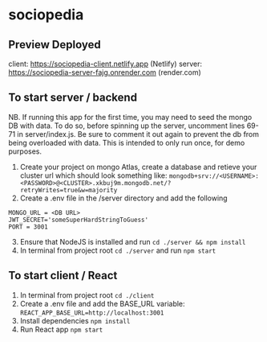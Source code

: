 # sociopedia

## Preview Deployed
client: https://sociopedia-client.netlify.app  (Netlify)
server: https://sociopedia-server-fajg.onrender.com (render.com)

## To start server / backend

NB. If running this app for the first time, you may need to seed the mongo DB with data. To do so, before spinning up the server, uncomment lines 69-71 in server/index.js. Be sure to comment it out again to prevent the db from being overloaded with data. This is intended to only run once, for demo purposes.

1. Create your project on mongo Atlas, create a database and retieve your cluster url which should look something like: `mongodb+srv://<USERNAME>:<PASSWORD>@<CLUSTER>.xkbuj9m.mongodb.net/?retryWrites=true&w=majority`
2. Create a .env file in the /server directory and add the following
```
MONGO_URL = <DB URL>
JWT_SECRET='someSuperHardStringToGuess'
PORT = 3001
```
3. Ensure that NodeJS is installed and run `cd ./server && npm install`
4. In terminal from project root `cd ./server` and run `npm start`

## To start client / React 
1. In terminal from project root `cd ./client`
2. Create a .env file and add the BASE_URL variable: `REACT_APP_BASE_URL=http://localhost:3001`
2. Install dependencies `npm install`
3. Run React app `npm start`
